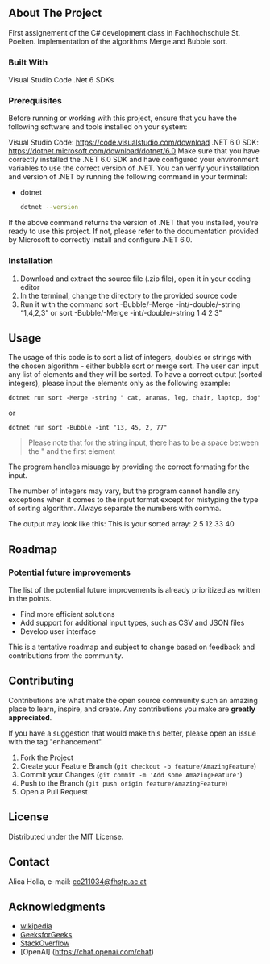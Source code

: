 ## About The Project
First assignement of the C# development class in Fachhochschule St. Poelten. Implementation of the algorithms Merge and Bubble sort.


### Built With

Visual Studio Code
.Net 6 SDKs


<!-- GETTING STARTED -->
### Prerequisites

Before running or working with this project, ensure that you have the following software and tools installed on your system:

Visual Studio Code: https://code.visualstudio.com/download
.NET 6.0 SDK: https://dotnet.microsoft.com/download/dotnet/6.0
Make sure that you have correctly installed the .NET 6.0 SDK and have configured your environment variables to use the correct version of .NET. You can verify your installation and version of .NET by running the following command in your terminal:
* dotnet
  ```sh
  dotnet --version
  ```

If the above command returns the version of .NET that you installed, you're ready to use this project. If not, please refer to the documentation provided by Microsoft to correctly install and configure .NET 6.0.

### Installation

1. Download and extract the source file (.zip file), open it in your coding editor
2. In the terminal, change the directory to the provided source code
3. Run it with the command sort -Bubble/-Merge -int/-double/-string “1,4,2,3” or sort -Bubble/-Merge -int/-double/-string 1 4 2 3"


<!-- USAGE EXAMPLES -->
## Usage

The usage of this code is to sort a list of integers, doubles or strings with the chosen algorithm - either bubble sort or merge sort. The user can input any list of elements and they will be sorted. To have a correct output (sorted integers), please input the elements only as the following example: 

```
dotnet run sort -Merge -string " cat, ananas, leg, chair, laptop, dog" 
```
or
```
dotnet run sort -Bubble -int "13, 45, 2, 77" 
```

> Please note that for the string input, there has to be a space between the " and the first element 


The program handles misuage by providing the correct formating for the input.

The number of integers may vary, but the program cannot handle any exceptions when it comes to the input format except for mistyping the type of sorting algorithm. Always separate the numbers with comma.

The output may look like this: 
This is your sorted array: 
2 5 12 33 40


<!-- ROADMAP -->
## Roadmap

### Potential future improvements
The list of the potential future improvements is already prioritized as written in the points.
- Find more efficient solutions
- Add support for additional input types, such as CSV and JSON files
- Develop user interface

This is a tentative roadmap and subject to change based on feedback and contributions from the community.


<!-- CONTRIBUTING -->
## Contributing

Contributions are what make the open source community such an amazing place to learn, inspire, and create. Any contributions you make are **greatly appreciated**.

If you have a suggestion that would make this better, please open an issue with the tag "enhancement".

1. Fork the Project
2. Create your Feature Branch (`git checkout -b feature/AmazingFeature`)
3. Commit your Changes (`git commit -m 'Add some AmazingFeature'`)
4. Push to the Branch (`git push origin feature/AmazingFeature`)
5. Open a Pull Request


<!-- LICENSE -->
## License

Distributed under the MIT License.


<!-- CONTACT -->
## Contact

Alica Holla, 
e-mail: cc211034@fhstp.ac.at

<!-- ACKNOWLEDGMENTS -->
## Acknowledgments

* [wikipedia](https://en.wikipedia.org/wiki/Bubble_sort)
* [GeeksforGeeks](https://www.geeksforgeeks.org/merge-sort/)
* [StackOverflow](https://stackoverflow.com/)
* [OpenAI] (https://chat.openai.com/chat)